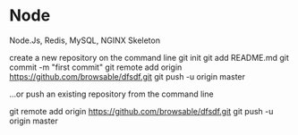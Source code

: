 # Node
Node.Js, Redis, MySQL, NGINX Skeleton


create a new repository on the command line
git init
git add README.md
git commit -m "first commit"
git remote add origin https://github.com/browsable/dfsdf.git
git push -u origin master

…or push an existing repository from the command line

git remote add origin https://github.com/browsable/dfsdf.git
git push -u origin master

